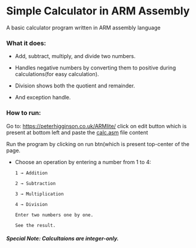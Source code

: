 # Simple Calculator in ARM Assembly

A basic calculator program written in ARM assembly language 

### What it does:

- Add, subtract, multiply, and divide two numbers.

- Handles negative numbers by converting them to positive during calculations(for easy calculation).

- Division shows both the quotient and remainder.

- And exception handle.

### How to run:
Go to: https://peterhigginson.co.uk/ARMlite/ click on edit button which is present at bottom left and 
paste the [calc.asm](https://github.com/bbheemara/calc_asm/blob/main/calc.asm) file content

Run the program by clicking on run btn(which is present top-center of the page.

- Choose an operation by entering a number from 1 to 4:

      1 → Addition
      
      2 → Subtraction
      
      3 → Multiplication
      
      4 → Division
      
      Enter two numbers one by one.
      
      See the result.

##### Special Note: Calcultaions are integer-only.


